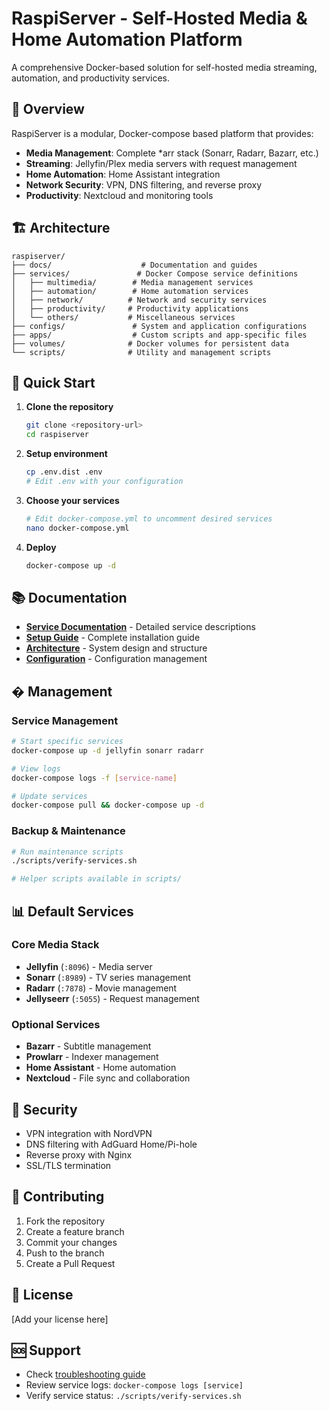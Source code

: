 # RaspiServer - Self-Hosted Media & Home Automation Platform

A comprehensive Docker-based solution for self-hosted media streaming, automation, and productivity services.

## 🎯 Overview

RaspiServer is a modular, Docker-compose based platform that provides:

- **Media Management**: Complete *arr stack (Sonarr, Radarr, Bazarr, etc.)
- **Streaming**: Jellyfin/Plex media servers with request management
- **Home Automation**: Home Assistant integration
- **Network Security**: VPN, DNS filtering, and reverse proxy
- **Productivity**: Nextcloud and monitoring tools

## 🏗️ Architecture

```
raspiserver/
├── docs/                    # Documentation and guides
├── services/               # Docker Compose service definitions
│   ├── multimedia/        # Media management services
│   ├── automation/        # Home automation services
│   ├── network/          # Network and security services
│   ├── productivity/     # Productivity applications
│   └── others/           # Miscellaneous services
├── configs/               # System and application configurations
├── apps/                  # Custom scripts and app-specific files
├── volumes/              # Docker volumes for persistent data
└── scripts/              # Utility and management scripts
```

## 🚀 Quick Start

1. **Clone the repository**
   ```bash
   git clone <repository-url>
   cd raspiserver
   ```

2. **Setup environment**
   ```bash
   cp .env.dist .env
   # Edit .env with your configuration
   ```

3. **Choose your services**
   ```bash
   # Edit docker-compose.yml to uncomment desired services
   nano docker-compose.yml
   ```

4. **Deploy**
   ```bash
   docker-compose up -d
   ```

## 📚 Documentation

- **[Service Documentation](SERVICES.md)** - Detailed service descriptions
- **[Setup Guide](SETUP.md)** - Complete installation guide
- **[Architecture](ARCHITECTURE.md)** - System design and structure
- **[Configuration](CONFIGURATION.md)** - Configuration management

## � Management

### Service Management

```bash
# Start specific services
docker-compose up -d jellyfin sonarr radarr

# View logs
docker-compose logs -f [service-name]

# Update services
docker-compose pull && docker-compose up -d
```

### Backup & Maintenance

```bash
# Run maintenance scripts
./scripts/verify-services.sh

# Helper scripts available in scripts/
```

## 📊 Default Services

### Core Media Stack
- **Jellyfin** (`:8096`) - Media server
- **Sonarr** (`:8989`) - TV series management
- **Radarr** (`:7878`) - Movie management
- **Jellyseerr** (`:5055`) - Request management

### Optional Services
- **Bazarr** - Subtitle management
- **Prowlarr** - Indexer management
- **Home Assistant** - Home automation
- **Nextcloud** - File sync and collaboration

## 🔐 Security

- VPN integration with NordVPN
- DNS filtering with AdGuard Home/Pi-hole
- Reverse proxy with Nginx
- SSL/TLS termination

## 🤝 Contributing

1. Fork the repository
2. Create a feature branch
3. Commit your changes
4. Push to the branch
5. Create a Pull Request

## 📝 License

[Add your license here]

## 🆘 Support

- Check [troubleshooting guide](docs/TROUBLESHOOTING.md)
- Review service logs: `docker-compose logs [service]`
- Verify service status: `./scripts/verify-services.sh`
